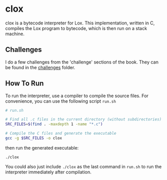 # clox

clox is a bytecode interpreter for Lox. This implementation, written in C, compiles the Lox program to bytecode, which is then run on a stack machine.

## Challenges

I do a few challenges from the 'challenge' sections of the book. They can be found in the [challenges](./challenges) folder.

## How To Run

To run the interpreter, use a compiler to compile the source files. For convenience, you can use the following script `run.sh`
```sh
# run.sh

# Find all .c files in the current directory (without subdirectories)
SRC_FILES=$(find . -maxdepth 1 -name "*.c")

# Compile the C files and generate the executable
gcc -g $SRC_FILES -o clox
```
then run the generated executable:
```
./clox
```
You could also just include `./clox` as the last command in `run.sh` to run the interpreter immediately after compilation.